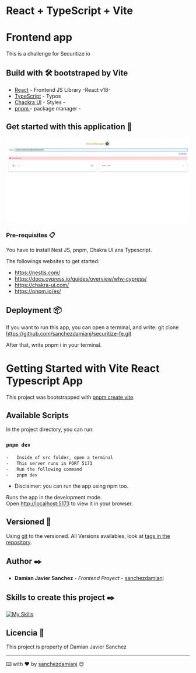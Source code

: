 # React + TypeScript + Vite
# Frontend app

This is a challenge for Securitize io

## Build with 🛠️ bootstraped by Vite

* [React](https://es.reactjs.org/docs) - Frontend JS Library -React v18- 
* [TypeScript](https://www.typescriptlang.org/docs/) - Typos
* [Chackra UI](https://chakra-ui.com/getting-started) - Styles -
* [pnpm ](https://pnpm.io/es/) - package manager -

## Get started with this application 🚀
![gif](securitize.gif)

### Pre-requisites 📋

You have to install Nest JS, pnpm, Chakra UI ans Typescript.

The followings websites to get started:
- https://nestjs.com/
- https://docs.cypress.io/guides/overview/why-cypress/
- https://chakra-ui.com/
- https://pnpm.io/es/

## Deployment 📦

If you want to run this app, you can open a terminal, and write: git clone https://github.com/sanchezdamianj/securitize-fe.git

After that, write pnpm i in your terminal.

# Getting Started with Vite React Typescript App

This project was bootstrapped with [pnpm create vite](https://vitejs.dev/guide/).

## Available Scripts

In the project directory, you can run:
### `pnpm dev`
    -   Inside of src folder, open a terminal
    -   This server runs in PORT 5173
    -   Run the following command
    -   pnpm dev

* Disclaimer: you can run the app using npm too.

Runs the app in the development mode.\
Open [http://localhost:5173](http://localhost:5173) to view it in your browser.

## Versioned 📌

Using [git](http://git.io/) to the versioned. All Versions availables, look at [tags in the repository](https://github.com/sanchezdamianj/securitize-fe).

## Author ✒️
* **Damian Javier Sanchez** - *Frontend Proyect* - [sanchezdamianj](https://github.com/sanchezdamianj)
## Skills to create this project ✒️
[![My Skills](https://skills.thijs.gg/icons?i=js,html,css,react,typescript,tailwind,bootstrap,cypress,jest,node,express)](https://skills.thijs.gg)

## Licencia 📄

This project is property of Damian Javier Sanchez

---
⌨️ with ❤️ by [sanchezdamianj](https://github.com/sanchezdamianj/securitize-fe) 😊



